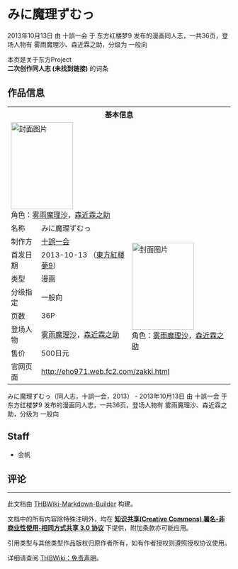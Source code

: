 # みに魔理ずむっ

<!-- source html: G:\repos\THBWiki-Markdown-Builder\THBWikiMarkdown\Temp\main\4\41\ns0%3A%E3%81%BF%E3%81%AB%E9%AD%94%E7%90%86%E3%81%9A%E3%82%80%E3%81%A3.html -->

2013年10月13日 由 十誤一会 于 东方红楼梦9 发布的漫画同人志，一共36页，登场人物有 雾雨魔理沙、森近霖之助，分级为 一般向

本页是关于东方Project  
 **二次创作同人志 (未找到链接)** 的词条
## 作品信息

<table><tbody><tr><th colspan="3">基本信息</th></tr><tr><td class="cover-artwork-mobile" colspan="2"><a href="./文件-みに魔理ずむっ封面.jpg.md" class="image" title="封面图片"><img alt="封面图片" src="https://upload.thwiki.cc/thumb/f/fb/%E3%81%BF%E3%81%AB%E9%AD%94%E7%90%86%E3%81%9A%E3%82%80%E3%81%A3%E5%B0%81%E9%9D%A2.jpg/140px-%E3%81%BF%E3%81%AB%E9%AD%94%E7%90%86%E3%81%9A%E3%82%80%E3%81%A3%E5%B0%81%E9%9D%A2.jpg" decoding="async" loading="lazy" width="140" height="196" srcset="https://upload.thwiki.cc/thumb/f/fb/%E3%81%BF%E3%81%AB%E9%AD%94%E7%90%86%E3%81%9A%E3%82%80%E3%81%A3%E5%B0%81%E9%9D%A2.jpg/210px-%E3%81%BF%E3%81%AB%E9%AD%94%E7%90%86%E3%81%9A%E3%82%80%E3%81%A3%E5%B0%81%E9%9D%A2.jpg 1.5x, https://upload.thwiki.cc/thumb/f/fb/%E3%81%BF%E3%81%AB%E9%AD%94%E7%90%86%E3%81%9A%E3%82%80%E3%81%A3%E5%B0%81%E9%9D%A2.jpg/280px-%E3%81%BF%E3%81%AB%E9%AD%94%E7%90%86%E3%81%9A%E3%82%80%E3%81%A3%E5%B0%81%E9%9D%A2.jpg 2x" data-file-width="648" data-file-height="906"></a><div class="cover-char">角色：<a href="./雾雨魔理沙.md" title="雾雨魔理沙">雾雨魔理沙</a>，<a href="./森近霖之助.md" title="森近霖之助">森近霖之助</a></div></td>
</tr><tr><td class="label">名称</td><td colspan="2"> みに魔理ずむっ </td></tr><tr><td class="label">制作方</td><td><a href="./十誤一会.md" title="十誤一会">十誤一会</a></td><td class="cover-artwork" rowspan="7" style="min-width:196px;"><a href="./文件-みに魔理ずむっ封面.jpg.md" class="image" title="封面图片"><img alt="封面图片" src="https://upload.thwiki.cc/thumb/f/fb/%E3%81%BF%E3%81%AB%E9%AD%94%E7%90%86%E3%81%9A%E3%82%80%E3%81%A3%E5%B0%81%E9%9D%A2.jpg/140px-%E3%81%BF%E3%81%AB%E9%AD%94%E7%90%86%E3%81%9A%E3%82%80%E3%81%A3%E5%B0%81%E9%9D%A2.jpg" decoding="async" loading="lazy" width="140" height="196" srcset="https://upload.thwiki.cc/thumb/f/fb/%E3%81%BF%E3%81%AB%E9%AD%94%E7%90%86%E3%81%9A%E3%82%80%E3%81%A3%E5%B0%81%E9%9D%A2.jpg/210px-%E3%81%BF%E3%81%AB%E9%AD%94%E7%90%86%E3%81%9A%E3%82%80%E3%81%A3%E5%B0%81%E9%9D%A2.jpg 1.5x, https://upload.thwiki.cc/thumb/f/fb/%E3%81%BF%E3%81%AB%E9%AD%94%E7%90%86%E3%81%9A%E3%82%80%E3%81%A3%E5%B0%81%E9%9D%A2.jpg/280px-%E3%81%BF%E3%81%AB%E9%AD%94%E7%90%86%E3%81%9A%E3%82%80%E3%81%A3%E5%B0%81%E9%9D%A2.jpg 2x" data-file-width="648" data-file-height="906"></a><div class="cover-char">角色：<a href="./雾雨魔理沙.md" title="雾雨魔理沙">雾雨魔理沙</a>，<a href="./森近霖之助.md" title="森近霖之助">森近霖之助</a></div></td>
</tr><tr><td class="label">首发日期</td><td>2013-10-13&#160;（<a href="/展会作品列表?e=%E4%B8%9C%E6%96%B9%E7%BA%A2%E6%A5%BC%E6%A2%A6%239">東方紅楼夢9</a>）</td></tr><tr><td class="label">类型</td><td>漫画</td></tr><tr><td class="label">分级指定</td><td>一般向</td></tr><tr><td class="label">页数</td><td>36P</td></tr><tr><td class="label">登场人物</td><td><a href="./雾雨魔理沙.md" title="雾雨魔理沙">雾雨魔理沙</a>，<a href="./森近霖之助.md" title="森近霖之助">森近霖之助</a></td></tr><tr><td class="label">售价</td><td>500日元</td></tr>
<tr><td class="label">官网页面</td><td colspan="2"><a rel="nofollow" class="external free" href="http://eho971.web.fc2.com/zakki.html">http://eho971.web.fc2.com/zakki.html</a></td></tr></tbody></table>

みに魔理ずむっ（同人志，十誤一会，2013） - 2013年10月13日 由 十誤一会 于 东方红楼梦9 发布的漫画同人志，一共36页，登场人物有 雾雨魔理沙、森近霖之助，分级为 一般向
## Staff
- 会帆

## 评论




---

此文档由 [THBWiki-Markdown-Builder](https://github.com/Delsin-Yu/THBWiki-Markdown-Builder) 构建。

文档中的所有内容除特殊注明外，均在 [**知识共享(Creative Commons) 署名-非商业性使用-相同方式共享 3.0 协议**](https://creativecommons.org/licenses/by-sa/3.0/deed.zh-hans) 下提供，附加条款亦可能应用。

引用类型与其他类型作品版权归原作者所有，如有作者授权则遵照授权协议使用。

详细请查阅 [THBWiki：免责声明](https://thbwiki.cc/THBWiki:%E5%85%8D%E8%B4%A3%E5%A3%B0%E6%98%8E)。

